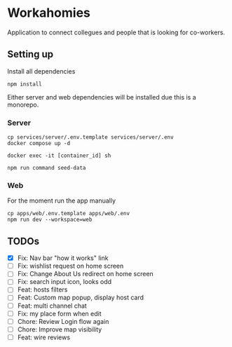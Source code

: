 # Workahomies

Application to connect collegues and people that is looking for co-workers.

## Setting up

Install all dependencies

```
npm install
```

Either server and web dependencies will be installed due this is a monorepo.

### Server

```
cp services/server/.env.template services/server/.env
docker compose up -d

docker exec -it [container_id] sh

npm run command seed-data
```

### Web

For the moment run the app manually

```
cp apps/web/.env.template apps/web/.env
npm run dev --workspace=web
```

## TODOs

- [x] Fix: Nav bar "how it works" link
- [ ] Fix: wishlist request on home screen
- [ ] Fix: Change About Us redirect on home screen
- [ ] Fix: search input icon, looks odd
- [ ] Feat: hosts filters
- [ ] Feat: Custom map popup, display host card
- [ ] Feat: multi channel chat
- [ ] Fix: my place form when edit
- [ ] Chore: Review Login flow again
- [ ] Chore: Improve map visibility
- [ ] Feat: wire reviews
